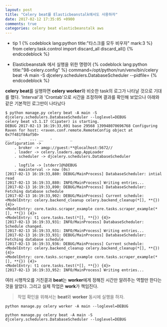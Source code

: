 ```yaml
---
layout: post
title: "Celery beat를 Elasticbeanstalk에서도 사용하자"
date: 2017-02-12 17:35:05 +0900
comments: true
categories: celery beat elasticbeanstalk aws
---
```


* tip 1
{% codeblock lang:python title:"타스크를 모두 비우자" mark:3 %}
from celery.task.control import discard_all
    discard_all()
{% endcodeblock %}


* Elasticbeanstalk 에서 실행을 위한 명령어
{% codeblock lang:python title:"98-celery.config"  %}
command=/opt/python/run/venv/bin/celery beat -A main -S djcelery.schedulers.DatabaseScheduler --pidfile=
{% endcodeblock %}

**celery beat**를 실행하면 **celery worker**와 비슷한 task의 로그가 나타날 것으로 기대를 했다. 'Interval'과 'Crontab'으로 시간을 조정하며 결과를 확인해 보았으나 아래와 같은 기본적인 로그만이 나타났다

```
$ python manage.py celery beat -A main -S djcelery.schedulers.DatabaseScheduler --loglevel=DEBUG   
celery beat v3.1.17 (Cipater) is starting.
DEBUG 2017-02-13 16:19:33,691 base 29568 139948070696768 Configuring Raven for host: <raven.conf.remote.RemoteConfig object at 0x7f481f84af50>
__    -    ... __   -        _
Configuration ->
    . broker -> amqp://guest:**@localhost:5672//
    . loader -> celery.loaders.app.AppLoader
    . scheduler -> djcelery.schedulers.DatabaseScheduler

    . logfile -> [stderr]@%DEBUG
    . maxinterval -> now (0s)
[2017-02-13 16:19:33,880: DEBUG/MainProcess] DatabaseScheduler: intial read
[2017-02-13 16:19:33,880: INFO/MainProcess] Writing entries...
[2017-02-13 16:19:33,890: DEBUG/MainProcess] DatabaseScheduler: Fetching database schedule
[2017-02-13 16:19:33,902: DEBUG/MainProcess] Current schedule:
<ModelEntry: celery.backend_cleanup celery.backend_cleanup(*[], **{}) {4}>
<ModelEntry: core.tasks.scraper_example core.tasks.scraper_example(*[], **{}) {4}>
<ModelEntry: t1 core.tasks.test(*[], **{}) {4}>
[2017-02-13 16:19:33,931: INFO/MainProcess] DatabaseScheduler: Schedule changed.
[2017-02-13 16:19:33,931: INFO/MainProcess] Writing entries...
[2017-02-13 16:19:33,931: DEBUG/MainProcess] DatabaseScheduler: Fetching database schedule
[2017-02-13 16:19:33,936: DEBUG/MainProcess] Current schedule:
<ModelEntry: celery.backend_cleanup celery.backend_cleanup(*[], **{}) {4}>
<ModelEntry: core.tasks.scraper_example core.tasks.scraper_example(*[], **{}) {4}>
<ModelEntry: t1 core.tasks.test(*[], **{}) {4}>
[2017-02-13 16:19:33,952: INFO/MainProcess] Writing entries...

```
여러 시행착오를 거친결과 **beat**는 **worker**에게 정해진 시간만 알려주는 역할만 한다는 것을 알았다. 그리고 실제 작업은 **work**가 책임진다.

> 작업 확인을 위해서는 **beat**와 **worker** 동시에 실행을 하자.


```
python manage.py celery worker -A main --loglevel=DEBUG
```

```
python manage.py celery beat -A main -S djcelery.schedulers.DatabaseScheduler --loglevel=DEBUG
```
